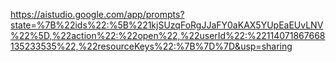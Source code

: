 https://aistudio.google.com/app/prompts?state=%7B%22ids%22:%5B%221kjSUzqFoRgJJaFY0aKAX5YUpEaEUvLNV%22%5D,%22action%22:%22open%22,%22userId%22:%22114071867668135233535%22,%22resourceKeys%22:%7B%7D%7D&usp=sharing